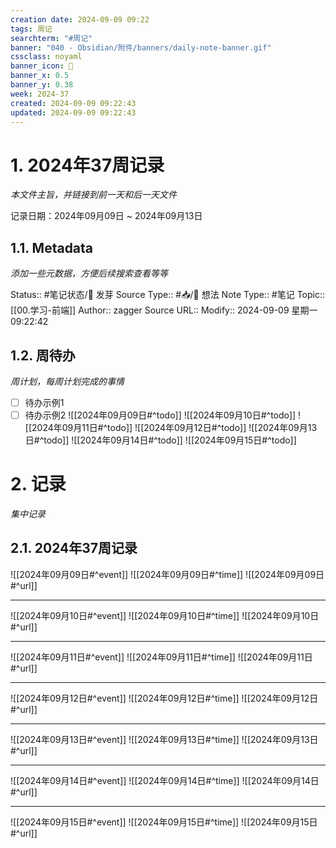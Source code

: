 ```yaml
---
creation date: 2024-09-09 09:22
tags: 周记
searchterm: "#周记"
banner: "040 - Obsidian/附件/banners/daily-note-banner.gif"
cssclass: noyaml
banner_icon: 💌
banner_x: 0.5
banner_y: 0.38
week: 2024-37
created: 2024-09-09 09:22:43
updated: 2024-09-09 09:22:43
---
```


# 1. 2024年37周记录

_本文件主旨，并链接到前一天和后一天文件_

记录日期：2024年09月09日 ~ 2024年09月13日

## 1.1. Metadata

_添加一些元数据，方便后续搜索查看等等_

Status:: #笔记状态/🌱 发芽
Source Type:: #📥/💭 想法 
Note Type:: #笔记
Topic:: [[00.学习-前端]]
Author:: zagger
Source URL::
Modify:: 2024-09-09 星期一 09:22:42

## 1.2. 周待办

_周计划，每周计划完成的事情_

- [ ] 待办示例1
- [ ] 待办示例2
![[2024年09月09日#^todo]] 
![[2024年09月10日#^todo]] 
![[2024年09月11日#^todo]] 
![[2024年09月12日#^todo]] 
![[2024年09月13日#^todo]] 
![[2024年09月14日#^todo]] 
![[2024年09月15日#^todo]] 

# 2. 记录

_集中记录_

## 2.1. 2024年37周记录
![[2024年09月09日#^event]] 
![[2024年09月09日#^time]] 
![[2024年09月09日#^url]] 

---

![[2024年09月10日#^event]] 
![[2024年09月10日#^time]] 
![[2024年09月10日#^url]] 

---

![[2024年09月11日#^event]] 
![[2024年09月11日#^time]] 
![[2024年09月11日#^url]] 

---

![[2024年09月12日#^event]] 
![[2024年09月12日#^time]] 
![[2024年09月12日#^url]] 

---

![[2024年09月13日#^event]] 
![[2024年09月13日#^time]] 
![[2024年09月13日#^url]] 

---

![[2024年09月14日#^event]] 
![[2024年09月14日#^time]] 
![[2024年09月14日#^url]] 

---

![[2024年09月15日#^event]] 
![[2024年09月15日#^time]] 
![[2024年09月15日#^url]] 

